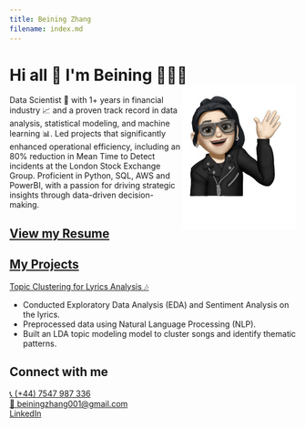 ```yaml
---
title: Beining Zhang
filename: index.md
--- 
```


# Hi all 👋 I'm Beining 👩🏻‍💻 <img align="right" width="200" src="assets/img/avatar.png">

Data Scientist 🚀 with 1+ years in financial industry 📈 and a proven track record in data analysis, statistical modeling, and machine learning 📊. Led projects that significantly enhanced operational efficiency, including an 80% reduction in Mean Time to Detect incidents at the London Stock Exchange Group. Proficient in Python, SQL, AWS and PowerBI, with a passion for driving strategic insights through data-driven decision-making.


## [View my Resume](https://beiningzhang.github.io/resume)

## [My Projects](https://beiningzhang.github.io/project)
[Topic Clustering for Lyrics Analysis 🎶](https://github.com/BeiningZhang/beatles-lyrics-analysis.git) 
- Conducted Exploratory Data Analysis (EDA) and Sentiment Analysis on the lyrics.
- Preprocessed data using Natural Language Processing (NLP).
- Built an LDA topic modeling model to cluster songs and identify thematic patterns.


## Connect with me
[📞 (+44) 7547 987 336](tel:+447547987336)\
[📧 beiningzhang001@gmail.com](mailto:beiningzhang001@gmail.com)\
[LinkedIn](https://www.linkedin.com/in/beining-zhang)
